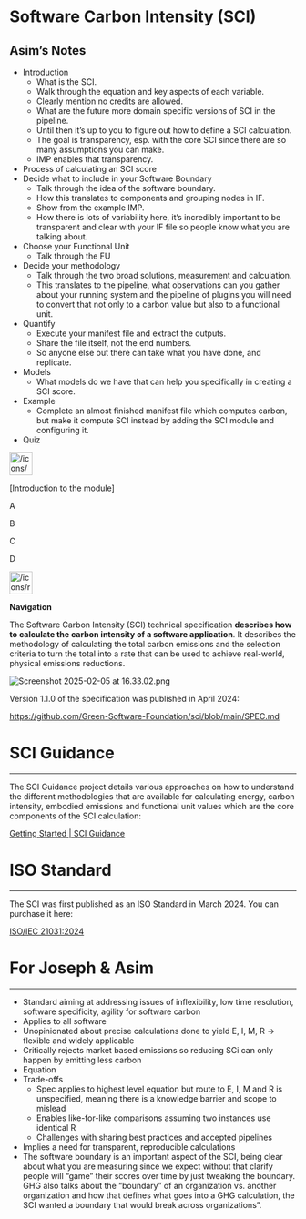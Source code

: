 # Software Carbon Intensity (SCI)

## Asim’s Notes

- Introduction
    - What is the SCI.
    - Walk through the equation and key aspects of each variable.
    - Clearly mention no credits are allowed.
    - What are the future more domain specific versions of SCI in the pipeline.
    - Until then it’s up to you to figure out how to define a SCI calculation.
    - The goal is transparency, esp. with the core SCI since there are so many assumptions you can make.
    - IMP enables that transparency.
- Process of calculating an SCI score
- Decide what to include in your Software Boundary
    - Talk through the idea of the software boundary.
    - How this translates to components and grouping nodes in IF.
    - Show from the example IMP.
    - How there is lots of variability here, it’s incredibly important to be transparent and clear with your IF file so people know what you are talking about.
- Choose your Functional Unit
    - Talk through the FU
- Decide your methodology
    - Talk through the two broad solutions, measurement and calculation.
    - This translates to the pipeline, what observations can you gather about your running system and the pipeline of plugins you will need to convert that not only to a carbon value but also to a functional unit.
- Quantify
    - Execute your manifest file and extract the outputs.
    - Share the file itself, not the end numbers.
    - So anyone else out there can take what you have done, and replicate.
- Models
    - What models do we have that can help you specifically in creating a SCI score.
- Example
    - Complete an almost finished manifest file which computes carbon, but make it compute SCI instead by adding the SCI module and configuring it.
- Quiz

<aside>
<img src="/icons/science_green.svg" alt="/icons/science_green.svg" width="40px" />

[Introduction to the module]

A

B

C

D

</aside>

<aside>
<img src="/icons/reorder_gray.svg" alt="/icons/reorder_gray.svg" width="40px" />

**Navigation**

</aside>

The Software Carbon Intensity (SCI) technical specification **describes how to calculate the carbon intensity of a software application**. It describes the methodology of calculating the total carbon emissions and the selection criteria to turn the total into a rate that can be used to achieve real-world, physical emissions reductions.

![Screenshot 2025-02-05 at 16.33.02.png](attachment:25c702be-6ff2-472b-9882-775960e5024d:Screenshot_2025-02-05_at_16.33.02.png)

Version 1.1.0 of the specification was published in April 2024:

https://github.com/Green-Software-Foundation/sci/blob/main/SPEC.md

# SCI Guidance

---

The SCI Guidance project details various approaches on how to understand the different methodologies that are available for calculating energy, carbon intensity, embodied emissions and functional unit values which are the core components of the SCI calculation:

[Getting Started | SCI Guidance](https://sci-guide.greensoftware.foundation/)

# ISO Standard

---

The SCI was first published as an ISO Standard in March 2024. You can purchase it here:

[ISO/IEC 21031:2024](https://www.iso.org/standard/86612.html)

# For Joseph & Asim

---

- Standard aiming at addressing issues of inflexibility, low time resolution, software specificity, agility for software carbon
- Applies to all software
- Unopinionated about precise calculations done to yield E, I, M, R -> flexible and widely applicable
- Critically rejects market based emissions so reducing SCi can only happen by emitting less carbon
- Equation
- Trade-offs
    - Spec applies to highest level equation but route to E, I, M and R is unspecified, meaning there is a knowledge barrier and scope to mislead
    - Enables like-for-like comparisons assuming two instances use identical R
    - Challenges with sharing best practices and accepted pipelines
- Implies a need for transparent, reproducible calculations
- The software boundary is an important aspect of the SCI, being clear about what you are measuring since we expect without that clarify people will “game” their scores over time by just tweaking the boundary. GHG also talks about the “boundary” of an organization vs. another organization and how that defines what goes into a GHG calculation, the SCI wanted a boundary that would break across organizations”.
